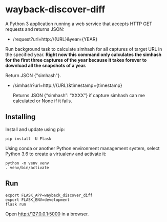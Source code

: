 # wayback-discover-diff

A Python 3 application running a web service that accepts HTTP GET requests and returns JSON:

- /request?url=http://{URL}&year={YEAR}

Run background task to calculate simhash for all captures of target URL in the specified year. **Right now this command only calculates the simhash for the first three captures of the year because it takes forever to download all the snapshots of a year.** 

  Return JSON {"simhash"}.

- /simhash?url=http://{URL}&timestamp={timestamp}
  
  Returns JSON {“simhash”: “XXXX”} if capture simhash can me calculated or None if it fails.
  
## Installing

Install and update using pip:
```Shell
pip install -U Flask
```

Using conda or another Python environment management system, select Python 3.6 to create a virtualenv and activate it:
```Shell
python -m venv venv
. venv/bin/activate
```

## Run
```
export FLASK_APP=wayback_discover_diff
export FLASK_ENV=development
flask run
```

Open http://127.0.0.1:5000 in a browser.
